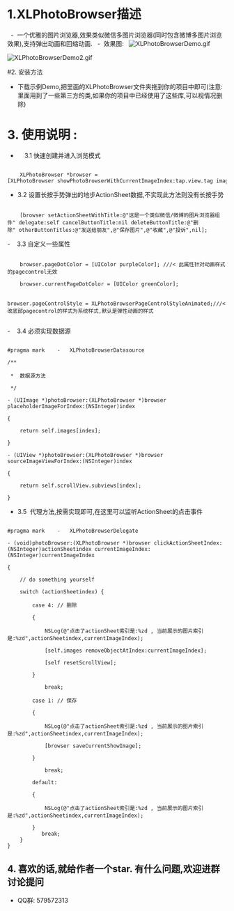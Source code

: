
# 1.XLPhotoBrowser描述
  -  一个优雅的图片浏览器,效果类似微信多图片浏览器(同时包含微博多图片浏览效果),支持弹出动画和回缩动画.
  -  效果图:
  
![XLPhotoBrowserDemo.gif](http://upload-images.jianshu.io/upload_images/1455933-597296ec3f5594a0.gif?imageMogr2/auto-orient/strip)


![XLPhotoBrowserDemo2.gif](http://upload-images.jianshu.io/upload_images/1455933-1b3f77d0f122d42e.gif?imageMogr2/auto-orient/strip)

#2. 安装方法
*	下载示例Demo,把里面的XLPhotoBrowser文件夹拖到你的项目中即可(注意: 里面用到了一些第三方的类,如果你的项目中已经使用了这些库,可以视情况删除)

# 3. 使用说明 : 

-     3.1 快速创建并进入浏览模式

```

    XLPhotoBrowser *browser = [XLPhotoBrowser showPhotoBrowserWithCurrentImageIndex:tap.view.tag imageCount:self.images.count datasource:self];

```


-	 3.2 设置长按手势弹出的地步ActionSheet数据,不实现此方法则没有长按手势

```

    [browser setActionSheetWithTitle:@"这是一个类似微信/微博的图片浏览器组件" delegate:self cancelButtonTitle:nil deleteButtonTitle:@"删除" otherButtonTitles:@"发送给朋友",@"保存图片",@"收藏",@"投诉",nil];

```


-    3.3 自定义一些属性

```

    browser.pageDotColor = [UIColor purpleColor]; ///< 此属性针对动画样式的pagecontrol无效

    browser.currentPageDotColor = [UIColor greenColor];

    browser.pageControlStyle = XLPhotoBrowserPageControlStyleAnimated;///< 修改底部pagecontrol的样式为系统样式,默认是弹性动画的样式
    
```

-    3.4 必须实现数据源

```

#pragma mark    -   XLPhotoBrowserDatasource

/**

 *  数据源方法

 */

- (UIImage *)photoBrowser:(XLPhotoBrowser *)browser placeholderImageForIndex:(NSInteger)index

{

    return self.images[index];

}

- (UIView *)photoBrowser:(XLPhotoBrowser *)browser sourceImageViewForIndex:(NSInteger)index

{

    return self.scrollView.subviews[index];

}
```


* 3.5  代理方法,按需实现即可,在这里可以监听ActionSheet的点击事件

```

#pragma mark    -   XLPhotoBrowserDelegate

- (void)photoBrowser:(XLPhotoBrowser *)browser clickActionSheetIndex:(NSInteger)actionSheetindex currentImageIndex:(NSInteger)currentImageIndex

{

    // do something yourself

    switch (actionSheetindex) {

        case 4: // 删除

        {

            NSLog(@"点击了actionSheet索引是:%zd , 当前展示的图片索引是:%zd",actionSheetindex,currentImageIndex);

            [self.images removeObjectAtIndex:currentImageIndex];

            [self resetScrollView];

        }

            break;

        case 1: // 保存

        {

            NSLog(@"点击了actionSheet索引是:%zd , 当前展示的图片索引是:%zd",actionSheetindex,currentImageIndex);

            [browser saveCurrentShowImage];

        }

            break;

        default:

        {

            NSLog(@"点击了actionSheet索引是:%zd , 当前展示的图片索引是:%zd",actionSheetindex,currentImageIndex);

        }
           break;
    }
}
```

## 4. 喜欢的话,就给作者一个star. 有什么问题,欢迎进群讨论提问
-  QQ群: 579572313